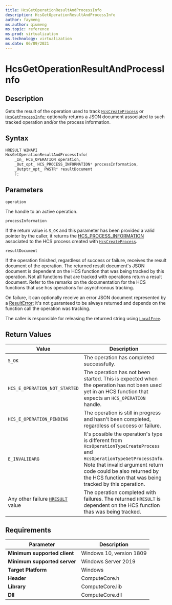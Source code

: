 ```yaml
---
title: HcsGetOperationResultAndProcessInfo
description: HcsGetOperationResultAndProcessInfo
author: faymeng
ms.author: qiumeng
ms.topic: reference
ms.prod: virtualization
ms.technology: virtualization
ms.date: 06/09/2021
---
```

# HcsGetOperationResultAndProcessInfo

## Description

Gets the result of the operation used to track [`HcsCreateProcess`](./HcsCreateProcess.md) or [`HcsGetProcessInfo`](./HcsGetProcessInfo.md); optionally returns a JSON document associated to such tracked operation and/or the process information.

## Syntax

```cpp
HRESULT WINAPI
HcsGetOperationResultAndProcessInfo(
    _In_ HCS_OPERATION operation,
    _Out_opt_ HCS_PROCESS_INFORMATION* processInformation,
    _Outptr_opt_ PWSTR* resultDocument
    );
```

## Parameters

`operation`

The handle to an active operation.

`processInformation`

If the return value is `S_OK` and this parameter has been provided a valid pointer by the caller, it returns the [HCS_PROCESS_INFORMATION](./HCS_PROCESS_INFORMATION.md) associated to the HCS process created with [`HcsCreateProcess`](./HcsCreateProcess.md).

`resultDocument`

If the operation finished, regardless of success or failure, receives the result document of the operation. The returned result document's JSON document is dependent on the HCS function that was being tracked by this operation. Not all functions that are tracked with operations return a result document. Refer to the remarks on the documentation for the HCS functions that use hcs operations for asynchronous tracking.


On failure, it can optionally receive an error JSON document represented by a [ResultError](./../SchemaReference.md#ResultError); it's not guaranteed to be always returned and depends on the function call the operation was tracking.


The caller is responsible for releasing the returned string using [`LocalFree`](https://docs.microsoft.com/en-us/windows/win32/api/winbase/nf-winbase-localfree).

## Return Values

|Value|Description|
|---|---|
|`S_OK`|The operation has completed successfully.|
|`HCS_E_OPERATION_NOT_STARTED`|The operation has not been started. This is expected when the operation has not been used yet in an HCS function that expects an `HCS_OPERATION` handle.|
|`HCS_E_OPERATION_PENDING`|The operation is still in progress and hasn't been completed, regardless of success or failure.|
|`E_INVALIDARG`|It's possible the operation's type is different from `HcsOperationTypeCreateProcess` and `HcsOperationTypeGetProcessInfo`. Note that invalid argument return code could be also returned by the HCS function that was being tracked by this operation.|
|Any other failure [`HRESULT`](./HCSHResult.md) value|The operation completed with failures. The returned `HRESULT` is dependent on the HCS function thas was being tracked.|


## Requirements

|Parameter|Description|
|---|---|
| **Minimum supported client** | Windows 10, version 1809 |
| **Minimum supported server** | Windows Server 2019 |
| **Target Platform** | Windows |
| **Header** | ComputeCore.h |
| **Library** | ComputeCore.lib |
| **Dll** | ComputeCore.dll |
